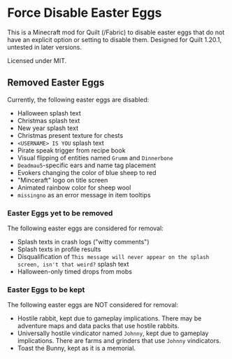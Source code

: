 # Force Disable Easter Eggs

This is a Minecraft mod for Quilt (/Fabric) to disable easter eggs that do not have an explicit option or setting to disable them. Designed for Quilt 1.20.1, untested in later versions.

Licensed under MIT.

## Removed Easter Eggs

Currently, the following easter eggs are disabled:

- Halloween splash text
- Christmas splash text
- New year splash text
- Christmas present texture for chests
- `<USERNAME> IS YOU` splash text
- Pirate speak trigger from recipe book
- Visual flipping of entities named `Grumm` and `Dinnerbone`
- `Deadmau5`-specific ears and name tag placement
- Evokers changing the color of blue sheep to red
- "Minceraft" logo on title screen
- Animated rainbow color for sheep wool
- `missingno` as an error message in item tooltips

### Easter Eggs yet to be removed

The following easter eggs are considered for removal:

- Splash texts in crash logs ("witty comments")
- Splash texts in profile results
- Disqualification of `This message will never appear on the splash screen, isn't that weird?` splash text
- Halloween-only timed drops from mobs

### Easter Eggs to be kept

The following easter eggs are NOT considered for removal:

- Hostile rabbit, kept due to gameplay implications. There may be adventure maps and data packs that use hostile rabbits.
- Universally hostile vindicator named `Johnny`, kept due to gameplay implications. There are farms and grinders that use `Johnny` vindicators.
- Toast the Bunny, kept as it is a memorial. 

